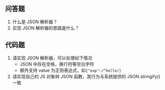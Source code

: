 ## 问答题

1. 什么是 JSON 解析器？
2. 实现 JSON 解析器的思路是什么？

## 代码题

1. 请实现 JSON 解析器，可以处理如下情况
   - JSON 中存在空格，换行符等空白字符
   - 额外支持 value 为正则表达式，如`{"exp":/^hello/}`
2. 请实现自己的 JS 对象转 JSON 函数，其行为与系统提供的 JSON.stringify() 一致